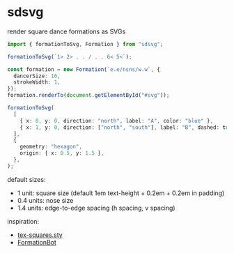 # sdsvg

render square dance formations as SVGs

```ts
import { formationToSvg, Formation } from "sdsvg";

formationToSvg(`1> 2> . . / . . 6< 5<`);

const formation = new Formation(`e.e/nsns/w.w`, {
  dancerSize: 16,
  strokeWidth: 1,
});
formation.renderTo(document.getElementById("#svg"));

formationToSvg(
  [
    { x: 0, y: 0, direction: "north", label: "A", color: "blue" },
    { x: 1, y: 0, direction: ["north", "south"], label: "B", dashed: true },
  ],
  {
    geometry: "hexagon",
    origin: { x: 0.5, y: 1.5 },
  },
);
```

default sizes:
- 1 unit: square size (default 1em text-height + 0.2em + 0.2em in padding)
- 0.4 units: nose size
- 1.4 units: edge-to-edge spacing (h spacing, v spacing)

inspiration:
- [tex-squares.sty](https://www.mit.edu/~tech-squares/resources/tex/)
- [FormationBot](https://gitlab.com/tech-squares/formationbot)
